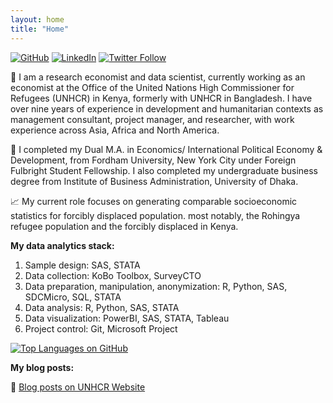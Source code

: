 ```yaml
---
layout: home
title: "Home"
---
```

[![GitHub](https://img.shields.io/badge/GitHub-100000?style=flat&logo=github&logoColor=white)](https://github.com/masud90)
[![LinkedIn](https://img.shields.io/badge/LinkedIn-0077B5?style=flat&logo=linkedin&logoColor=white)](https://linkedin.com/in/Masud90)
[![Twitter Follow](https://img.shields.io/twitter/follow/masudtweets?style=social&logo=twitter)](https://twitter.com/masudtweets)

💼 I am a research economist and data scientist, currently working as an economist at the Office of the United Nations High Commissioner for Refugees (UNHCR) in Kenya, formerly with UNHCR in Bangladesh. I have over nine years of experience in development and humanitarian contexts as management consultant, project manager, and researcher, with work experience across Asia, Africa and North America.

📓 I completed my Dual M.A. in Economics/ International Political Economy & Development, from Fordham University, New York City under Foreign Fulbright Student Fellowship. I also completed my undergraduate business degree from Institute of Business Administration, University of Dhaka.

📈 My current role focuses on generating comparable socioeconomic statistics for forcibly displaced population.  most notably, the Rohingya refugee population and the forcibly displaced in Kenya.

**My data analytics stack:**

1. Sample design: SAS, STATA
2. Data collection: KoBo Toolbox, SurveyCTO
3. Data preparation, manipulation, anonymization: R, Python, SAS, SDCMicro, SQL, STATA
4. Data analysis: R, Python, SAS, STATA
5. Data visualization: PowerBI, SAS, STATA, Tableau
6. Project control: Git, Microsoft Project

[![Top Languages on GitHub](https://github-readme-stats-eight-lovat-13.vercel.app//api/top-langs/?username=masud90&langs_count=10&layout=compact)](https://github.com/masud90) 

**My blog posts:**

📰 [Blog posts on UNHCR Website](https://www.unhcr.org/blogs/blog-authors/masud-rahman/)
